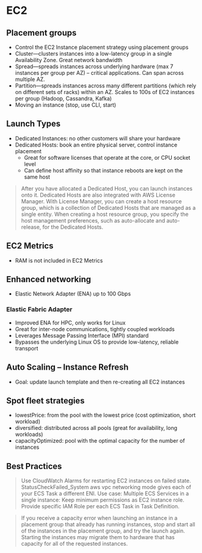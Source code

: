 # EC2

## Placement groups
- Control the EC2 Instance placement strategy using placement groups
- Cluster—clusters instances into a low-latency group in a single Availability Zone. Great network bandwidth
- Spread—spreads instances across underlying hardware (max 7 instances per group per AZ) – critical applications. Can span across multiple AZ.
- Partition—spreads instances across many different partitions (which rely on different sets of racks) within an AZ. Scales to 100s of EC2 instances per group (Hadoop, Cassandra, Kafka)
- Moving an instance (stop, use CLI, start)

## Launch Types
- Dedicated Instances: no other customers will share your hardware
- Dedicated Hosts: book an entire physical server, control instance placement
    - Great for software licenses that operate at the core, or CPU socket level
    - Can define host affinity so that instance reboots are kept on the same host
 
> After you have allocated a Dedicated Host, you can launch instances onto it.
> Dedicated Hosts are also integrated with AWS License Manager. 
> With License Manager, you can create a host resource group, which is a collection of Dedicated Hosts that are managed as a single entity. When creating a host resource group, you specify the host management preferences, such as auto-allocate and auto-release, for the Dedicated Hosts.

## EC2 Metrics
- RAM is not included in EC2 Metrics

## Enhanced networking
-  Elastic Network Adapter (ENA) up to 100 Gbps 

### Elastic Fabric Adapter
- Improved ENA for HPC, only works for Linux
- Great for inter-node communications, tightly coupled workloads
- Leverages Message Passing Interface (MPI) standard 
- Bypasses the underlying Linux OS to provide low-latency, reliable transport

## Auto Scaling – Instance Refresh
- Goal: update launch template and then re-creating all EC2 instances

## Spot fleet strategies
- lowestPrice: from the pool with the lowest price (cost optimization, short workload)
- diversified: distributed across all pools (great for availability, long workloads)
- capacityOptimized: pool with the optimal capacity for the number of instances

## Best Practices
> Use CloudWatch Alarms for restarting EC2 instances on failed state. StatusCheckFailed_System
> aws vpc networking mode gives each of your ECS Task a different ENI.
> Use case: Multiple ECS Services in a single instance: Keep minimum permissions as EC2 instance role. Provide specific IAM Role per each ECS Task in Task Definition.

> If you receive a capacity error when launching an instance in a placement group that already has running instances, stop and start all of the instances in the placement group, and try the launch again. 
>Starting the instances may migrate them to hardware that has capacity for all of the requested instances.